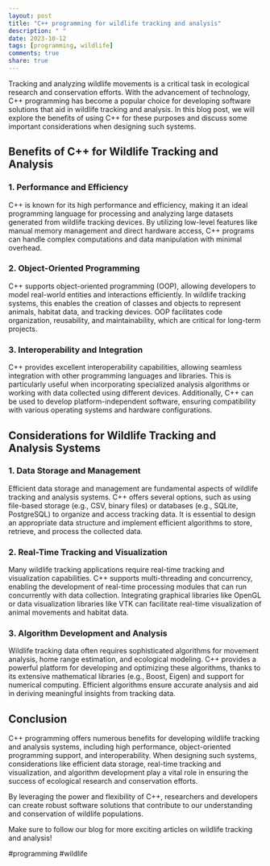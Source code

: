 ```yaml
---
layout: post
title: "C++ programming for wildlife tracking and analysis"
description: " "
date: 2023-10-12
tags: [programming, wildlife]
comments: true
share: true
---
```


Tracking and analyzing wildlife movements is a critical task in ecological research and conservation efforts. With the advancement of technology, C++ programming has become a popular choice for developing software solutions that aid in wildlife tracking and analysis. In this blog post, we will explore the benefits of using C++ for these purposes and discuss some important considerations when designing such systems.

## Benefits of C++ for Wildlife Tracking and Analysis

### 1. Performance and Efficiency

C++ is known for its high performance and efficiency, making it an ideal programming language for processing and analyzing large datasets generated from wildlife tracking devices. By utilizing low-level features like manual memory management and direct hardware access, C++ programs can handle complex computations and data manipulation with minimal overhead.

### 2. Object-Oriented Programming

C++ supports object-oriented programming (OOP), allowing developers to model real-world entities and interactions efficiently. In wildlife tracking systems, this enables the creation of classes and objects to represent animals, habitat data, and tracking devices. OOP facilitates code organization, reusability, and maintainability, which are critical for long-term projects.

### 3. Interoperability and Integration

C++ provides excellent interoperability capabilities, allowing seamless integration with other programming languages and libraries. This is particularly useful when incorporating specialized analysis algorithms or working with data collected using different devices. Additionally, C++ can be used to develop platform-independent software, ensuring compatibility with various operating systems and hardware configurations.

## Considerations for Wildlife Tracking and Analysis Systems

### 1. Data Storage and Management

Efficient data storage and management are fundamental aspects of wildlife tracking and analysis systems. C++ offers several options, such as using file-based storage (e.g., CSV, binary files) or databases (e.g., SQLite, PostgreSQL) to organize and access tracking data. It is essential to design an appropriate data structure and implement efficient algorithms to store, retrieve, and process the collected data.

### 2. Real-Time Tracking and Visualization

Many wildlife tracking applications require real-time tracking and visualization capabilities. C++ supports multi-threading and concurrency, enabling the development of real-time processing modules that can run concurrently with data collection. Integrating graphical libraries like OpenGL or data visualization libraries like VTK can facilitate real-time visualization of animal movements and habitat data.

### 3. Algorithm Development and Analysis

Wildlife tracking data often requires sophisticated algorithms for movement analysis, home range estimation, and ecological modeling. C++ provides a powerful platform for developing and optimizing these algorithms, thanks to its extensive mathematical libraries (e.g., Boost, Eigen) and support for numerical computing. Efficient algorithms ensure accurate analysis and aid in deriving meaningful insights from tracking data.

## Conclusion

C++ programming offers numerous benefits for developing wildlife tracking and analysis systems, including high performance, object-oriented programming support, and interoperability. When designing such systems, considerations like efficient data storage, real-time tracking and visualization, and algorithm development play a vital role in ensuring the success of ecological research and conservation efforts.

By leveraging the power and flexibility of C++, researchers and developers can create robust software solutions that contribute to our understanding and conservation of wildlife populations.

Make sure to follow our blog for more exciting articles on wildlife tracking and analysis!

#programming #wildlife